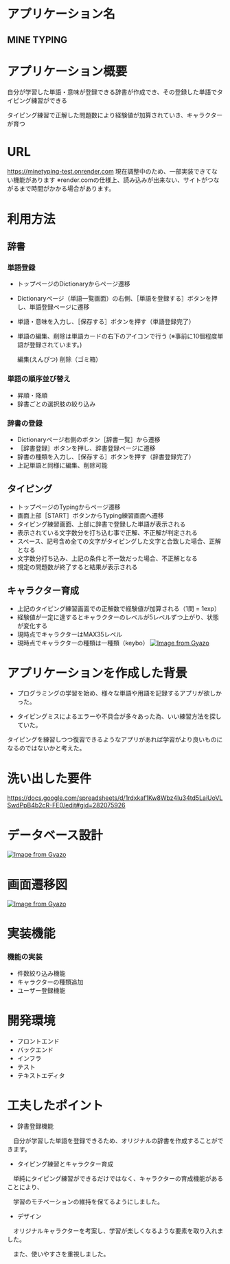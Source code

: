 # アプリケーション名

##  MINE TYPING

#  アプリケーション概要

自分が学習した単語・意味が登録できる辞書が作成でき、その登録した単語でタイピング練習ができる


タイピング練習で正解した問題数により経験値が加算されていき、キャラクターが育つ

# URL

https://minetyping-test.onrender.com
現在調整中のため、一部実装できてない機能があります
※render.comの仕様上、読み込みが出来ない、サイトがつながるまで時間がかかる場合があります。
  

#  利用方法

## 辞書
###   単語登録
- トップページのDictionaryからページ遷移
- Dictionaryページ（単語一覧画面）の右側、［単語を登録する］ボタンを押し、単語登録ページに遷移
- 単語・意味を入力し、［保存する］ボタンを押す（単語登録完了）
- 単語の編集、削除は単語カードの右下のアイコンで行う  (※事前に10個程度単語が登録されています。)

  編集(えんぴつ)  削除（ゴミ箱）
  

###  単語の順序並び替え

- 昇順・降順
- 辞書ごとの選択肢の絞り込み


###   辞書の登録
-  Dictionaryページ右側のボタン［辞書一覧］から遷移
-  ［辞書登録］ボタンを押し、辞書登録ページに遷移
-  辞書の種類を入力し、［保存する］ボタンを押す（辞書登録完了）
-  上記単語と同様に編集、削除可能


##  タイピング
-  トップページのTypingからページ遷移
-  画面上部［START］ボタンからTyping練習画面へ遷移
-  タイピング練習画面、上部に辞書で登録した単語が表示される
- 表示されている文字数分を打ち込む事で正解、不正解が判定される
-  スペース、記号含め全ての文字がタイピングした文字と合致した場合、正解となる
-  文字数分打ち込み、上記の条件と不一致だった場合、不正解となる
-  規定の問題数が終了すると結果が表示される

##  キャラクター育成
- 上記のタイピング練習画面での正解数で経験値が加算される（1問 = 1exp）
-  経験値が一定に達するとキャラクターのレベルが5レベルずつ上がり、状態が変化する
-  現時点でキャラクターはMAX35レベル
-  現時点でキャラクターの種類は一種類（keybo）
[![Image from Gyazo](https://i.gyazo.com/e53e0c17283dc8bbe2784933f6527e44.gif)](https://gyazo.com/e53e0c17283dc8bbe2784933f6527e44)


#  アプリケーションを作成した背景


-  プログラミングの学習を始め、様々な単語や用語を記録するアプリが欲しかった。

-  タイピングミスによるエラーや不具合が多々あった為、いい練習方法を探していた。

タイピングを練習しつつ復習できるようなアプリがあれば学習がより良いものになるのではないかと考えた。

#  洗い出した要件
https://docs.google.com/spreadsheets/d/1rdxkaf1Kw8Wbz4Iu34td5LaiUoVLSwdPpB4b2cR-FE0/edit#gid=282075926

#  データベース設計
[![Image from Gyazo](https://i.gyazo.com/256f09a7bd20d494792660c81915013e.png)](https://gyazo.com/256f09a7bd20d494792660c81915013e)

#  画面遷移図
[![Image from Gyazo](https://i.gyazo.com/984dbd28f6885f2867491389a8cad5ed.png)](https://gyazo.com/984dbd28f6885f2867491389a8cad5ed)

#  実装機能

###  機能の実装

-  件数絞り込み機能
-  キャラクターの種類追加
-  ユーザー登録機能

#  開発環境
-  フロントエンド
-  バックエンド
-  インフラ
-  テスト
-  テキストエディタ

#  工夫したポイント
-  辞書登録機能

　自分が学習した単語を登録できるため、オリジナルの辞書を作成することができます。

-  タイピング練習とキャラクター育成

　単純にタイピング練習ができるだけではなく、キャラクターの育成機能があることにより、

　学習のモチベーションの維持を保てるようにしました。

-  デザイン

　オリジナルキャラクターを考案し、学習が楽しくなるような要素を取り入れました。

　また、使いやすさを重視しました。
